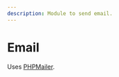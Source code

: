 ```yaml
---
description: Module to send email.
---
```


# Email

Uses [PHPMailer](https://github.com/PHPMailer/PHPMailer).

